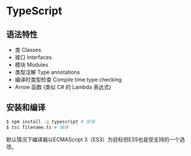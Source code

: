 # TypeScript

## 语法特性

- 类 Classes
- 接口 Interfaces
- 模块 Modules 
- 类型注解 Type annotations
- 编译时类型检查 Compile time type checking 
- Arrow 函数 (类似 C# 的 Lambda 表达式)

## 安装和编译

```bash
$ npm install -g typescript # 安装
$ tsc filename.ts # 编译
```

默认情况下编译器以ECMAScript 3（ES3）为目标但ES5也是受支持的一个选项。
